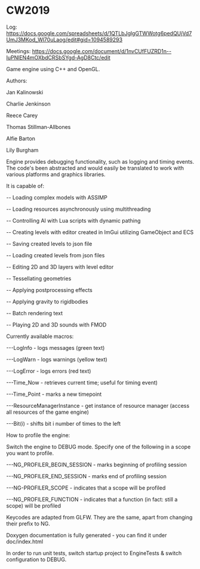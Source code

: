 # CW2019

Log: https://docs.google.com/spreadsheets/d/1QTLbJglgGTWWotg6pedQUjVd7UmJ3MKod_Wl70uLaog/edit#gid=1094589293

Meetings: https://docs.google.com/document/d/1nvCUfFUZRD1n--IuPNlEN4mOXbdCRSbSYgd-AgD8Ctc/edit

Game engine using C++ and OpenGL.

Authors:

Jan Kalinowski

Charlie Jenkinson

Reece Carey

Thomas Stillman-Allbones

Alfie Barton

Lily Burgham

Engine provides debugging functionality, such as logging and timing events. The code's been abstracted and would easily be translated to work with various platforms and graphics libraries.

It is capable of:

-- Loading complex models with ASSIMP

-- Loading resources asynchronously using multithreading

-- Controlling AI with Lua scripts with dynamic pathing

-- Creating levels with editor created in ImGui utilizing GameObject and ECS

-- Saving created levels to json file

-- Loading created levels from json files

-- Editing 2D and 3D layers with level editor

-- Tessellating geometries

-- Applying postprocessing effects

-- Applying gravity to rigidbodies

-- Batch rendering text 
 
-- Playing 2D and 3D sounds with FMOD

Currently available macros:

---LogInfo - logs messages (green text)

---LogWarn - logs warnings (yellow text)

---LogError - logs errors (red text)

---Time_Now - retrieves current time; useful for timing event)

---Time_Point - marks a new timepoint

---ResourceManagerInstance - get instance of resource manager (access all resources of the game engine)

---Bit(i) - shifts bit i number of times to the left

How to profile the engine:

Switch the engine to DEBUG mode. Specify one of the following in a scope you want to profile.

---NG_PROFILER_BEGIN_SESSION - marks beginning of profiling session

---NG_PROFILER_END_SESSION - marks end of profiling session

---NG-PROFILER_SCOPE - indicates that a scope will be profiled

---NG_PROFILER_FUNCTION - indicates that a function (in fact: still a scope) will be profiled

Keycodes are adapted from GLFW. They are the same, apart from changing their prefix to NG.
      
Doxygen documentation is fully generated - you can find it under doc/index.html

In order to run unit tests, switch startup project to EngineTests & switch configuration to DEBUG.
